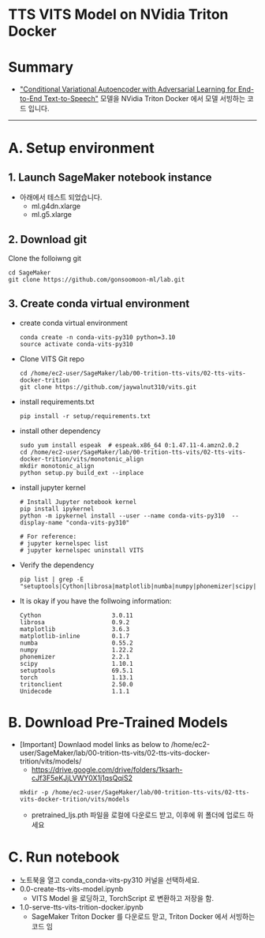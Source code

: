 

# TTS VITS Model on NVidia Triton Docker

# Summary
-  ["Conditional Variational Autoencoder with Adversarial Learning for End-to-End Text-to-Speech"](https://github.com/jaywalnut310/vits.git) 모델을 NVidia Triton Docker 에서 모델 서빙하는 코드 입니다.

---

# A. Setup environment

## 1. Launch SageMaker notebook instance 
- 아래에서 테스트 되었습니다.
    - ml.g4dn.xlarge
    - ml.g5.xlarge

## 2. Download git
Clone the folloiwng git
```
cd SageMaker
git clone https://github.com/gonsoomoon-ml/lab.git
```
## 3. Create conda virtual environment
- create conda virtual environment
    ```
    conda create -n conda-vits-py310 python=3.10
    source activate conda-vits-py310
    ```
- Clone VITS Git repo
    ```
    cd /home/ec2-user/SageMaker/lab/00-trition-tts-vits/02-tts-vits-docker-trition
    git clone https://github.com/jaywalnut310/vits.git
    ```
- install requirements.txt
    ```
    pip install -r setup/requirements.txt
    ```
- install other dependency
    ```
    sudo yum install espeak  # espeak.x86_64 0:1.47.11-4.amzn2.0.2 
    cd /home/ec2-user/SageMaker/lab/00-trition-tts-vits/02-tts-vits-docker-trition/vits/monotonic_align
    mkdir monotonic_align
    python setup.py build_ext --inplace
    ```
- install jupyter kernel
    ```
    # Install Jupyter notebook kernel
    pip install ipykernel 
    python -m ipykernel install --user --name conda-vits-py310  --display-name "conda-vits-py310"

    # For reference:
    # jupyter kernelspec list
    # jupyter kernelspec uninstall VITS
    ``` 
- Verify the dependency
    ``` 
    pip list | grep -E "setuptools|Cython|librosa|matplotlib|numba|numpy|phonemizer|scipy|torch|Unidecode|triton"
    ``` 
- It is okay if you have the follwoing information:
    ``` 
    Cython                    3.0.11
    librosa                   0.9.2
    matplotlib                3.6.3
    matplotlib-inline         0.1.7
    numba                     0.55.2
    numpy                     1.22.2
    phonemizer                2.2.1
    scipy                     1.10.1
    setuptools                69.5.1
    torch                     1.13.1
    tritonclient              2.50.0
    Unidecode                 1.1.1
    ``` 

# B. Download Pre-Trained Models
- [Important] Downlaod model links as below to /home/ec2-user/SageMaker/lab/00-trition-tts-vits/02-tts-vits-docker-trition/vits/models/
    - https://drive.google.com/drive/folders/1ksarh-cJf3F5eKJjLVWY0X1j1qsQqiS2
    ``` 
    mkdir -p /home/ec2-user/SageMaker/lab/00-trition-tts-vits/02-tts-vits-docker-trition/vits/models
    ```     
    - pretrained_ljs.pth 파일을 로컬에 다운로드 받고, 이후에 위 폴더에 업로드 하세요

# C. Run notebook
- 노트북을 열고 conda_conda-vits-py310 커널을 선택하세요.
- 0.0-create-tts-vits-model.ipynb
    - VITS Model 을 로딩하고, TorchScript 로 변환하고 저장을 함.
- 1.0-serve-tts-vits-trition-docker.ipynb
    - SageMaker Triton Docker 를 다운로드 맏고, Triton Docker 에서 서빙하는 코드 임


